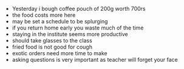 - Yesterday i bough coffee pouch of 200g worth 700rs
- the food costs more here
- may be set a schedule to be splurging
- if you return home early you waste much of the time
- staying in the institute seems more productive
- should take glasses to the class
- fried food is not good for cough
- exotic orders need more time to make
- asking questions is very important as teacher will forget your face